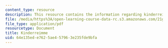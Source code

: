 ```yaml
---
content_type: resource
description: This resource contains the information regarding kinderreimme.
file: /media/https%3A/open-learning-course-data-rc.s3.amazonaws.com/21g-401-german-i-fall-2008/64e135ede7625ae457963e235fde9bfa_MIT21G_401F08_kind.pdf
file_type: application/pdf
resourcetype: Document
title: Kinderreimme
uid: 64e135ed-e762-5ae4-5796-3e235fde9bfa
---
```

